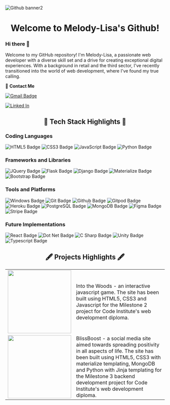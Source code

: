 ![Github banner2](https://github.com/Melody-Lisa/Melody-Lisa/assets/137832068/9305ce08-4b1a-48f0-a0f0-c5de5b2de913)

<h1 align="center">Welcome to Melody-Lisa's Github!</h1>

### Hi there 👋

Welcome to my GitHub repository! I'm Melody-Lisa, a passionate web developer with a diverse skill set and a drive for creating exceptional digital experiences. With a background in retail and the third sector, I've recently transitioned into the world of web development, where I've found my true calling.

:incoming_envelope: **Contact Me**

[![Gmail Badge](https://img.shields.io/badge/-melody.lisa1990@gmail.com-333333?style=for-the-badge&logo=Gmail&logoColor=white&style=plastic&logoWidth=20&labelColor=c14438&link=mailto:pavlo.myskov@gmail.com)](mailto:melody.lisa1990@gmail.com)

[<img src='https://img.shields.io/badge/LinkedIn-333333?style=for-the-badge&logo=linkedin&logoColor=white&style=plastic&logoWidth=20&labelColor=0077B5' alt='Linked In'>](https://www.linkedin.com/in/melodyshutt/)

<h2 align='center'>&#128142; Tech Stack Highlights &#128142;</h2>

### Coding Languages

<img src="https://img.shields.io/badge/HTML5-222222?style=for-the-badge&logo=html5&logoColor=white&style=plastic&logoWidth=20&labelColor=E34F26"
                            alt="HTML5 Badge">
<img src="https://img.shields.io/badge/CSS3-222222?style=for-the-badge&logo=css3&logoColor=white&style=plastic&logoWidth=20&labelColor=1572B6"
                            alt="CSS3 Badge">
<img src="https://img.shields.io/badge/JavaScript-222222?&style=for-the-badge&logo=javascript&logoColor=white&style=plastic&logoWidth=20&labelColor=c2bc15"
                            alt="JavaScript Badge">
<img src="https://img.shields.io/badge/Python-222222?style=for-the-badge&logo=python&logoColor=white&style=plastic&logoWidth=20&labelColor=366E9C"
                            alt="Python Badge">

### Frameworks and Libraries

<img src="https://img.shields.io/badge/JQuery-222222?style=for-the-badge&logo=jquery&logoColor=white&style=plastic&logoWidth=20&labelColor=0769AD"
                            alt="JQuery Badge">
<img src="https://img.shields.io/badge/Flask-222222?style=for-the-badge&logo=flask&logoColor=white&style=plastic&logoWidth=20&labelColor=000"
                            alt="Flask Badge">
<img src="https://img.shields.io/badge/Django-222222?style=for-the-badge&logo=django&logoColor=white&style=plastic&logoWidth=20&labelColor=092E20"
                            alt="Django Badge">
<img src="https://img.shields.io/badge/Materialize-222222?style=for-the-badge&logo=material-design&logoColor=white&style=plastic&logoWidth=20&labelColor=e57373"
                            alt="Materialize Badge">
<img src="https://img.shields.io/badge/Bootstrap-222222?style=for-the-badge&logo=bootstrap&logoColor=white&style=plastic&logoWidth=20&labelColor=7952B3"
                            alt="Bootstrap Badge">

### Tools and Platforms

<img src="https://img.shields.io/badge/Windows-222222?style=for-the-badge&logo=windows&logoColor=white&style=plastic&logoWidth=20&labelColor=0078D4"
                            alt="Windows Badge">
<img src="https://img.shields.io/badge/Git-222222?style=for-the-badge&logo=git&logoColor=white&style=plastic&logoWidth=20&labelColor=F05032"
                            alt="Git Badge">
<img src="https://img.shields.io/badge/Github-222222?style=for-the-badge&logo=github&logoColor=white&style=plastic&logoWidth=20&labelColor=#181717"
                            alt="Github Badge">
<img src="https://img.shields.io/badge/Gitpod-222222?style=for-the-badge&logo=gitpod&logoColor=white&style=plastic&logoWidth=20&labelColor=FFAE33"
                            alt="Gitpod Badge">
<img src="https://img.shields.io/badge/Heroku-222222?style=for-the-badge&logo=heroku&logoColor=white&style=plastic&logoWidth=20&labelColor=430098"
                            alt="Heroku Badge">
<img src="https://img.shields.io/badge/PostgreSQL-222222?style=for-the-badge&logo=postgresql&logoColor=white&style=plastic&logoWidth=20&labelColor=336791"
                            alt="PostgreSQL Badge">
<img src="https://img.shields.io/badge/MongoDB-222222?style=for-the-badge&logo=MongoDB&logoColor=white&style=plastic&logoWidth=20&labelColor=47A248"
                            alt="MongoDB Badge">
<img src="https://img.shields.io/badge/Figma-222222?style=for-the-badge&logo=Figma&logoColor=white&style=plastic&logoWidth=20&labelColor=F24E1E"
                            alt="Figma Badge">
<img src="https://img.shields.io/badge/Stripe-222222?style=for-the-badge&logo=Stripe&logoColor=white&style=plastic&logoWidth=20&labelColor=008CDD"
                            alt="Stripe Badge">

### Future Implementations


<img src="https://img.shields.io/badge/React-222222?style=for-the-badge&logo=React&logoColor=white&style=plastic&logoWidth=20&labelColor=61DAFB"
                            alt="React Badge">
<img src="https://img.shields.io/badge/.NET-222222?style=for-the-badge&logo=dotnet&logoColor=white&style=plastic&logoWidth=20&labelColor=512BD4"
                            alt="Dot Net Badge">
<img src="https://img.shields.io/badge/C%23-222222?style=for-the-badge&logo=Csharp&logoColor=white&style=plastic&logoWidth=20&labelColor=239120"
                            alt="C Sharp Badge">
<img src="https://img.shields.io/badge/Unity-222222?style=for-the-badge&logo=Unity&logoColor=black&style=plastic&logoWidth=20&labelColor=ffffff"
                            alt="Unity Badge">
<img src="https://img.shields.io/badge/Typescript-222222?style=for-the-badge&logo=typescript&logoColor=white&style=plastic&logoWidth=20&labelColor=3178C6"
                            alt="Typescript Badge">

<h2 align='center'>&#x1f58b; Projects Highlights &#x1f58b;</h2>

<table>
  <tr>
  <td><a href ="https://melody-lisa.github.io/into-the-woods/"><img src="https://github.com/user-attachments/assets/cc60acca-d234-4ceb-a558-c477129ba0cf" width="200px"></a></td>
  <td>Into the Woods - an interactive javascript game. The site has been built using HTML5, CSS3 and Javascript for the Milestone 2 project for Code Institute's web development diploma.</td>
  </tr>
  <tr>
    <td><a href="https://blissboost-079490cc3274.herokuapp.com"><img src="https://github.com/user-attachments/assets/dce01017-10f9-48da-8d1c-e2cf2dc9443f" width="200px"></a></td>
  <td>BlissBoost - a social media site aimed towards spreading positivity in all aspects of life. The site has been built using HTML5, CSS3 with materialize templating, MongoDB and Python with Jinja templating for the Milestone 3 backend development project for Code Institute's web development diploma.</td>
  </tr>
</table>


<!--
**Melody-Lisa/Melody-Lisa** is a ✨ _special_ ✨ repository because its `README.md` (this file) appears on your GitHub profile.

Here are some ideas to get you started:

- 🔭 I’m currently working on ...
- 🌱 I’m currently learning ...
- 👯 I’m looking to collaborate on ...
- 🤔 I’m looking for help with ...
- 💬 Ask me about ...
- 📫 How to reach me: ...
- 😄 Pronouns: ...
- ⚡ Fun fact: ...
-->
